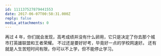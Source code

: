 ```yaml
---
id: 111137527879441553
date: 2017-06-07T00:58:31.000Z
reply: false
media_attachments: 0
---
```


再过 4 年，你们就会发现，高考成绩并没有什么卵用，它只是决定了你去那个城市打英雄联盟和王者荣耀。 不过还是要好好考，毕竟好一点的学校网速好。 还有就是人生苦短时间有限，你可以不上学，但不能停止学习。


